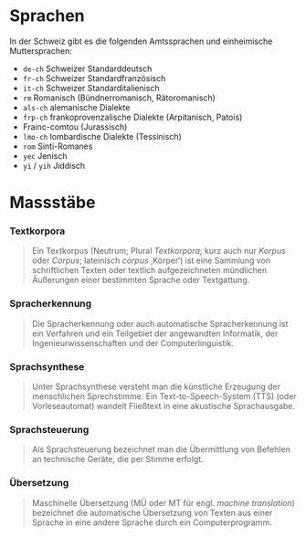 



# Sprachen

In der Schweiz gibt es die folgenden Amtssprachen und einheimische Muttersprachen:

- `de-ch` Schweizer Standarddeutsch
- `fr-ch` Schweizer Standardfranzösisch
- `it-ch` Schweizer Standarditalienisch
- `rm` Romanisch (Bündnerromanisch, Rätoromanisch)
- `als-ch` alemanische Dialekte
- `frp-ch` frankoprovenzalische Dialekte (Arpitanisch, Patois)
-  Frainc-comtou (Jurassisch)
- `lmo-ch` lombardische Dialekte (Tessinisch)
- `rom` Sinti-Romanes
- `yec` Jenisch
- `yi` / `yih` Jiddisch

# Massstäbe

### Textkorpora

> Ein Textkorpus (Neutrum; Plural *Textkorpora*; kurz auch nur *Korpus* oder *Corpus*; lateinisch *corpus* ‚Körper‘) ist eine Sammlung von schriftlichen Texten oder textlich aufgezeichneten mündlichen Äußerungen einer bestimmten Sprache oder Textgattung. 


### Spracherkennung

> Die Spracherkennung oder auch automatische Spracherkennung ist ein Verfahren und ein Teilgebiet der angewandten Informatik, der Ingenieurwissenschaften und der Computerlinguistik.


### Sprachsynthese

> Unter Sprachsynthese versteht man die künstliche Erzeugung der menschlichen Sprechstimme. 
> Ein Text-to-Speech-System (TTS) (oder Vorleseautomat) wandelt Fließtext in eine akustische Sprachausgabe. 


### Sprachsteuerung

> Als Sprachsteuerung bezeichnet man die Übermittlung von Befehlen an technische Geräte, die per Stimme erfolgt. 


### Übersetzung

> Maschinelle Übersetzung (MÜ oder MT für engl. *machine translation*) bezeichnet die automatische Übersetzung von Texten aus einer Sprache in eine andere Sprache durch ein Computerprogramm.




